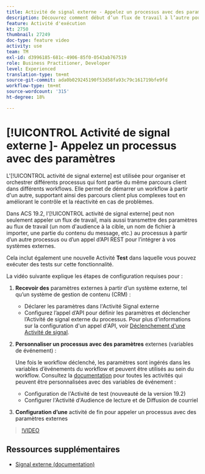 ```yaml
---
title: Activité de signal externe - Appelez un processus avec des paramètres
description: Découvrez comment début d’un flux de travail à l’autre pour prendre en charge des parcours clients plus complexes, tout en étant en mesure de mieux surveiller les problèmes et de réagir.
feature: Activité d'exécution
kt: 2750
thumbnail: 27249
doc-type: feature video
activity: use
team: TM
exl-id: d3996185-681c-4906-85f0-0543ab767519
role: Business Practitioner, Developer
level: Experienced
translation-type: tm+mt
source-git-commit: ada0b029245190f53d58fa93c79c161719bfe9fd
workflow-type: tm+mt
source-wordcount: '315'
ht-degree: 18%

---
```


# [!UICONTROL Activité de signal externe  ]- Appelez un processus avec des paramètres

L&#39;[!UICONTROL activité de signal externe] est utilisée pour organiser et orchestrer différents processus qui font partie du même parcours client dans différents workflows. Elle permet de démarrer un workflow à partir d&#39;un autre, supportant ainsi des parcours client plus complexes tout en améliorant le contrôle et la réactivité en cas de problèmes.

Dans ACS 19.2, l&#39;[!UICONTROL activité de signal externe] peut non seulement appeler un flux de travail, mais aussi transmettre des paramètres au flux de travail (un nom d&#39;audience à la cible, un nom de fichier à importer, une partie du contenu du message, etc.) au processus à partir d’un autre processus ou d’un appel d’API REST pour l’intégrer à vos systèmes externes.

Cela inclut également une nouvelle Activité **Test** dans laquelle vous pouvez exécuter des tests sur cette fonctionnalité.

La vidéo suivante explique les étapes de configuration requises pour :

1. **Recevoir des** paramètres externes à partir d’un système externe, tel qu’un système de gestion de contenu (CRM) :

   * Déclarer les paramètres dans l&#39;Activité Signal externe
   * Configurez l’appel d’API pour définir les paramètres et déclencher l’Activité de signal externe du processus. Pour plus d&#39;informations sur la configuration d&#39;un appel d&#39;API, voir [Déclenchement d&#39;une Activité de signal](https://docs.campaign.adobe.com/doc/standard/en/api/ACS_API.html#triggering-a-signal-activity).

1. **Personnaliser un processus avec des paramètres**  externes (variables de événement) :

   Une fois le workflow déclenché, les paramètres sont ingérés dans les variables d’événements du workflow et peuvent être utilisés au sein du workflow. Consultez la [documentation](https://helpx.adobe.com/campaign/standard/automating/using/calling-a-workflow-with-external-parameters.html) pour toutes les activités qui peuvent être personnalisées avec des variables de événement :

   * Configuration de l&#39;Activité de test (nouveauté de la version 19.2)
   * Configurer l&#39;Activité d&#39;Audience de lecture et de Diffusion de courriel

1. **Configuration d’une** activité de fin pour appeler un processus avec des paramètres externes

>[!VIDEO](https://video.tv.adobe.com/v/27249/?quality=12)

## Ressources supplémentaires

* [Signal externe (documentation)](https://experienceleague.adobe.com/docs/campaign-standard/using/managing-processes-and-data/calling-workflow-external-parameters/calling-a-workflow-with-external-parameters.html)
